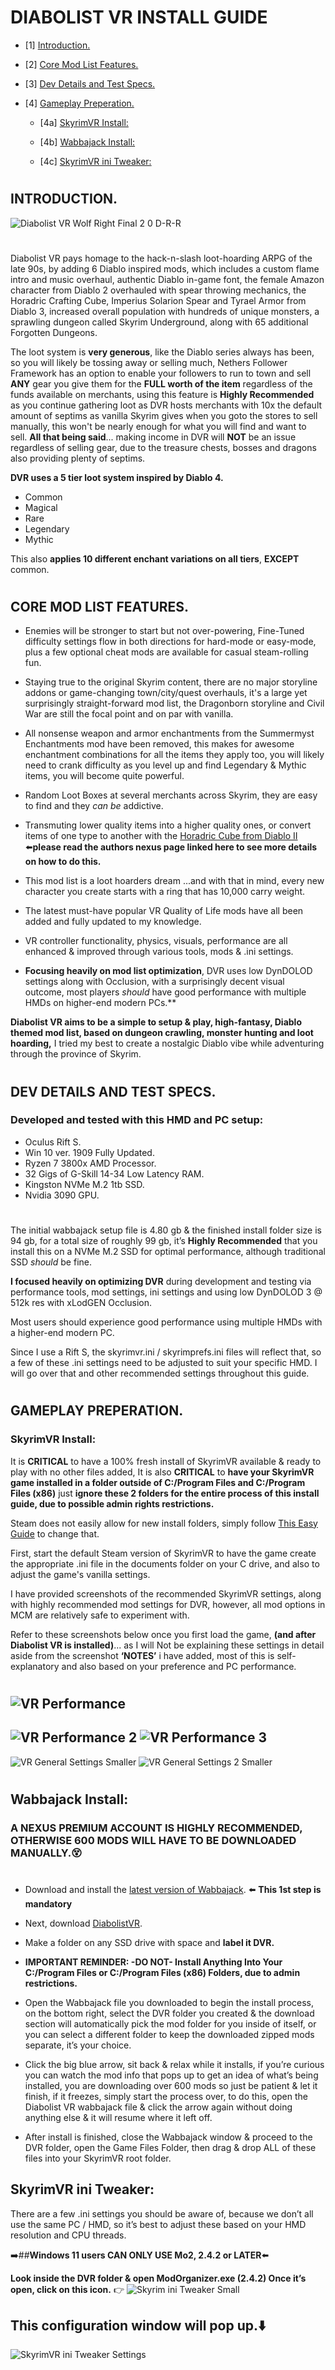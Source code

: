 # DIABOLIST VR INSTALL GUIDE

- [1] [Introduction.](#introduction)

- [2] [Core Mod List Features.](#core-mod-list-features)

- [3] [Dev Details and Test Specs.](#dev-details-and-test-specs)

- [4] [Gameplay Preperation.](#gameplay-preperation)

    - [4a] [SkyrimVR Install:](#skyrimvr-install)

    - [4b] [Wabbajack Install:](#wabbajack-install)
    
    - [4c] [SkyrimVR ini Tweaker:](#skyrimvr-ini-tweaker)



#
## INTRODUCTION.
![Diabolist VR Wolf Right Final 2 0 D-R-R](https://user-images.githubusercontent.com/78007822/139607370-54db657a-af31-498c-acfb-b3474550df9a.jpg)
#
Diabolist VR pays homage to the hack-n-slash loot-hoarding ARPG of the late 90s, by adding 6 Diablo inspired mods, which includes a custom flame intro and music overhaul, authentic Diablo in-game font, the female Amazon character from Diablo 2 overhauled with spear throwing mechanics, the Horadric Crafting Cube, Imperius Solarion Spear and Tyrael Armor from Diablo 3, increased overall population with hundreds of unique monsters, a sprawling dungeon called Skyrim Underground, along with 65 additional Forgotten Dungeons.

The loot system is **very generous**, like the Diablo series always has been, so you will likely be tossing away or selling much, Nethers Follower Framework has an option to enable your followers to run to town and sell **ANY** gear you give them for the **FULL worth of the item** regardless of the funds available on merchants, using this feature is **Highly Recommended** as you continue gathering loot as DVR hosts merchants with 10x the default amount of septims as vanilla Skyrim gives when you goto the stores to sell manually, this won't be nearly enough for what you will find and want to sell. **All that being said**... making income in DVR will **NOT** be an issue regardless of selling gear, due to the treasure chests, bosses and dragons also providing plenty of septims.

**DVR uses a 5 tier loot system inspired by Diablo 4.**
 - Common 
 - Magical 
 - Rare
 - Legendary 
 - Mythic

This also **applies 10 different enchant variations on all tiers**, **EXCEPT** common.
#
## CORE MOD LIST FEATURES.

- Enemies will be stronger to start but not over-powering, Fine-Tuned difficulty settings flow in both directions for hard-mode or easy-mode, plus a few optional cheat mods are available for casual steam-rolling fun.

- Staying true to the original Skyrim content, there are no major storyline addons or game-changing town/city/quest overhauls, it's a large yet surprisingly straight-forward mod list, the Dragonborn storyline and Civil War are still the focal point and on par with vanilla.

- All nonsense weapon and armor enchantments from the Summermyst Enchantments mod have been removed, this makes for awesome enchantment combinations for all the items they apply too, you will likely need to crank difficulty as you level up and find Legendary & Mythic items, you will become quite powerful.

- Random Loot Boxes at several merchants across Skyrim, they are easy to find and they *can be* addictive.

- Transmuting lower quality items into a higher quality ones, or convert items of one type to another with the [Horadric Cube from Diablo II](https://www.nexusmods.com/skyrim/mods/22806/?tab=description) ⬅️**please read the authors nexus page linked here to see more details on how to do this.**

- This mod list is a loot hoarders dream ...and with that in mind, every new character you create starts with a ring that has 10,000 carry weight.

- The latest must-have popular VR Quality of Life mods have all been added and fully updated to my knowledge.

- VR controller functionality, physics, visuals, performance are all enhanced & improved through various tools, mods & .ini settings.

- **Focusing heavily on mod list optimization**, DVR uses low DynDOLOD settings along with Occlusion, with a surprisingly decent visual outcome, most players *should* have good performance with multiple HMDs on higher-end modern PCs.**


**Diabolist VR aims to be a simple to setup & play, high-fantasy, Diablo themed mod list, based on dungeon crawling, monster hunting and loot hoarding,** I tried my best to create a nostalgic Diablo vibe while adventuring through the province of Skyrim.
#
## DEV DETAILS AND TEST SPECS.

### Developed and tested with this HMD and PC setup:

 - Oculus Rift S.
 - Win 10 ver. 1909 Fully Updated.
 - Ryzen 7 3800x AMD Processor.
 - 32 Gigs of G-Skill 14-34 Low Latency RAM.
 - Kingston NVMe M.2 1tb SSD.
 - Nvidia 3090 GPU.
#
The initial wabbajack setup file is 4.80 gb & the finished install folder size is 94 gb, for a total size of roughly 99 gb, it’s **Highly Recommended** that you install this on a NVMe M.2 SSD for optimal performance, although traditional SSD _should_ be fine.

**I focused heavily on optimizing DVR** during development and testing via performance tools, mod settings, ini settings and using low DynDOLOD 3 @ 512k res with xLodGEN Occlusion.

Most users should experience good performance using multiple HMDs with a higher-end modern PC. 

Since I use a Rift S, the skyrimvr.ini / skyrimprefs.ini files will reflect that, so a few of these .ini settings need to be adjusted to suit your specific HMD. I will go over that and other recommended settings throughout this guide.
#

## GAMEPLAY PREPERATION.

### SkyrimVR Install:

It is **CRITICAL** to have a 100% fresh install of SkyrimVR available & ready to play with no other files added, It is also **CRITICAL** to **have your SkyrimVR game installed in a folder outside of  C:/Program Files  and  C:/Program Files (x86)**  just **ignore these 2 folders for the entire process of this install guide, due to possible admin rights restrictions.**

Steam does not easily allow for new install folders, simply follow 
[This Easy Guide](https://drive.google.com/drive/folders/1lOBFqblzA23AbXFz-usTejOKR5UFsPjA?usp=sharing) to change that.

First, start the default Steam version of SkyrimVR to have the game create the appropriate .ini file in the documents folder on your C drive, and also to adjust the game's vanilla settings.

I have provided screenshots of the recommended SkyrimVR settings, along with highly recommended mod settings for DVR, however, all mod options in MCM are relatively safe to experiment with.

Refer to these screenshots below once you first load the game, **(and after Diabolist VR is installed)**... as I will Not be explaining these settings in detail aside from the screenshot **‘NOTES’** i have added, most of this is self-explanatory and also based on your preference and PC performance.
#

![VR Performance](https://user-images.githubusercontent.com/78007822/139745143-a3161f8d-8d2e-47ee-9644-e4aec59ac37a.png)
-
![VR Performance 2](https://user-images.githubusercontent.com/78007822/139745160-74e1f1c6-192e-4812-becd-06e4bccbaa50.png)
![VR Performance 3](https://user-images.githubusercontent.com/78007822/139745169-a60d5e27-e4b4-4b04-b948-1c88354fcccd.png)
-
![VR General Settings Smaller](https://user-images.githubusercontent.com/78007822/139744742-34f38930-4fa2-4326-a0e2-4a6f051a9bc0.png)
![VR General Settings 2 Smaller](https://user-images.githubusercontent.com/78007822/139744851-985379d3-d4f7-469b-8e1c-30ededa387ae.png)
#
## Wabbajack Install:

### A NEXUS PREMIUM ACCOUNT IS HIGHLY RECOMMENDED, OTHERWISE 600 MODS WILL HAVE TO BE DOWNLOADED MANUALLY.😵
#
- Download and install the [latest version of Wabbajack](https://github.com/wabbajack-tools/wabbajack/releases). ⬅️️ **This 1st step is mandatory**

- Next, download [DiabolistVR](https://drive.google.com/file/d/1T8xmV9K4_5wMt4AC2rBia09qgBqL8JOu/view?usp=sharing).

- Make a folder on any SSD drive with space and **label it DVR.**

- **IMPORTANT REMINDER: -DO NOT- Install Anything Into Your C:/Program Files or C:/Program Files (x86) Folders, due to admin restrictions.**

- Open the Wabbajack file you downloaded to begin the install process, on the bottom right, select the DVR folder you created & the download section will automatically pick the mod folder for you inside of itself, or you can select a different folder to keep the downloaded zipped mods separate, it’s your choice.

- Click the big blue arrow, sit back & relax while it installs, if you’re curious you can watch the mod info that pops up to get an idea of what’s being installed, you are downloading over 600 mods so just be patient & let it finish, if it freezes, simply start the process over, to do this, open the Diabolist VR wabbajack file & click the arrow again without doing anything else & it will resume where it left off.

- After install is finished, close the Wabbajack window & proceed to the DVR folder, open the Game Files Folder, then drag & drop ALL of these files into your SkyrimVR root folder.

## SkyrimVR ini Tweaker:

There are a few .ini settings you should be aware of, because we don’t all use the same PC / HMD, so it’s best to adjust these based on your HMD resolution and CPU threads.

➡️##**Windows 11 users CAN ONLY USE Mo2, 2.4.2 or LATER**⬅️

**Look inside the DVR folder & open ModOrganizer.exe (2.4.2) 
Once it’s open, click on this icon.** 👉 ![Skyrim ini Tweaker Small](https://user-images.githubusercontent.com/78007822/139736342-91ff8313-2d95-460a-b9ab-b8483e5fbc0b.png)
## This configuration window will pop up.⬇️
![SkyrimVR ini Tweaker Settings](https://user-images.githubusercontent.com/78007822/139736900-0332834d-5369-47de-add5-c8462af09bec.png)
#
